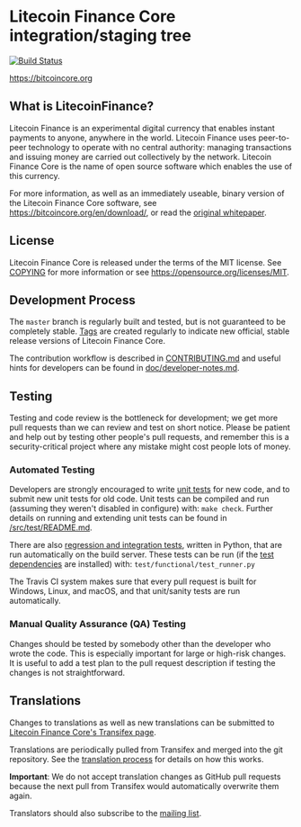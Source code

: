 Litecoin Finance Core integration/staging tree
=====================================

[![Build Status](https://travis-ci.org/litecoinfinance/litecoinfinance.svg?branch=master)](https://travis-ci.org/litecoinfinance/litecoinfinance)

https://bitcoincore.org

What is LitecoinFinance?
----------------

Litecoin Finance is an experimental digital currency that enables instant payments to
anyone, anywhere in the world. Litecoin Finance uses peer-to-peer technology to operate
with no central authority: managing transactions and issuing money are carried
out collectively by the network. Litecoin Finance Core is the name of open source
software which enables the use of this currency.

For more information, as well as an immediately useable, binary version of
the Litecoin Finance Core software, see https://bitcoincore.org/en/download/, or read the
[original whitepaper](https://bitcoincore.org/litecoinfinance.pdf).

License
-------

Litecoin Finance Core is released under the terms of the MIT license. See [COPYING](COPYING) for more
information or see https://opensource.org/licenses/MIT.

Development Process
-------------------

The `master` branch is regularly built and tested, but is not guaranteed to be
completely stable. [Tags](https://github.com/litecoinfinance/litecoinfinance/tags) are created
regularly to indicate new official, stable release versions of Litecoin Finance Core.

The contribution workflow is described in [CONTRIBUTING.md](CONTRIBUTING.md)
and useful hints for developers can be found in [doc/developer-notes.md](doc/developer-notes.md).

Testing
-------

Testing and code review is the bottleneck for development; we get more pull
requests than we can review and test on short notice. Please be patient and help out by testing
other people's pull requests, and remember this is a security-critical project where any mistake might cost people
lots of money.

### Automated Testing

Developers are strongly encouraged to write [unit tests](src/test/README.md) for new code, and to
submit new unit tests for old code. Unit tests can be compiled and run
(assuming they weren't disabled in configure) with: `make check`. Further details on running
and extending unit tests can be found in [/src/test/README.md](/src/test/README.md).

There are also [regression and integration tests](/test), written
in Python, that are run automatically on the build server.
These tests can be run (if the [test dependencies](/test) are installed) with: `test/functional/test_runner.py`

The Travis CI system makes sure that every pull request is built for Windows, Linux, and macOS, and that unit/sanity tests are run automatically.

### Manual Quality Assurance (QA) Testing

Changes should be tested by somebody other than the developer who wrote the
code. This is especially important for large or high-risk changes. It is useful
to add a test plan to the pull request description if testing the changes is
not straightforward.

Translations
------------

Changes to translations as well as new translations can be submitted to
[Litecoin Finance Core's Transifex page](https://www.transifex.com/projects/p/litecoinfinance/).

Translations are periodically pulled from Transifex and merged into the git repository. See the
[translation process](doc/translation_process.md) for details on how this works.

**Important**: We do not accept translation changes as GitHub pull requests because the next
pull from Transifex would automatically overwrite them again.

Translators should also subscribe to the [mailing list](https://groups.google.com/forum/#!forum/litecoinfinance-translators).
